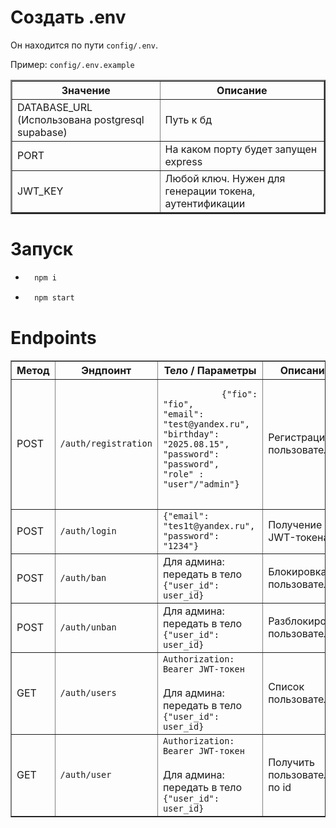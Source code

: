 # Создать .env
Он находится по пути ```config/.env```. 

Пример: ```config/.env.example```
<table border='2'>
    <thread>
        <tr>
            <th>Значение</th>
            <th>Описание</th>
        </tr>
    <thread>
    <tbody>
        <tr>
            <td>DATABASE_URL (Использована postgresql supabase)</td>
            <td>Путь к бд</td>
        </tr>
        <tr>
            <td>PORT</td>
            <td>На каком порту будет запущен express</td>
        </tr>
        <tr>
            <td>JWT_KEY</td>
            <td>Любой ключ. Нужен для генерации токена, аутентификации</td>
        </tr>
    </tbody>
</table>


# Запуск
* ``` bash  
    npm i
    ```
* ```bash
    npm start
    ```

# Endpoints 

<table border="1">
  <thead>
    <tr>
      <th>Метод</th>
      <th>Эндпоинт</th>
      <th>Тело / Параметры</th>
      <th>Описание</th>
    </tr>
  </thead>
  <tbody>
    <tr>
      <td>POST</td>
      <td><code>/auth/registration</code></td>
      <td>
        <pre>
            <code>{"fio": "fio",
"email": "test@yandex.ru", 
"birthday": "2025.08.15",
"password": "password", 
"role" : "user"/"admin"}</code>
        </pre>
      </td>
      <td>Регистрация пользователя</td>
    </tr>
    <tr>
      <td>POST</td>
      <td><code>/auth/login</code></td>
      <td>
        <code>{"email": "tes1t@yandex.ru", "password": "1234"}</code>
      </td>
      <td>Получение JWT-токена</td>
    </tr>
    <tr>
      <td>POST</td>
      <td><code>/auth/ban</code></td>
      <td>
        Для админа: передать в тело <code>{"user_id": user_id}</code> 
      </td>
      <td>Блокировка пользователя</td>
    </tr>
    <tr>
      <td>POST</td>
      <td><code>/auth/unban</code></td>
      <td>
        Для админа: передать в тело <code>{"user_id": user_id}</code> 
      </td>
      <td>Разблокировка пользователя</td>
    </tr>
    <tr>
      <td>GET</td>
      <td><code>/auth/users</code></td>
      <td>
        <code>Authorization: Bearer JWT-токен</code><br><br>
        Для админа: передать в тело <code>{"user_id": user_id}</code> 
      </td>
      <td>Список пользователей</td>
    </tr>
    <tr>
      <td>GET</td>
      <td><code>/auth/user</code></td>
      <td>
        <code>Authorization: Bearer JWT-токен</code><br><br>
        Для админа: передать в тело <code>{"user_id": user_id}</code> 
      </td>
      <td>Получить пользователя по id</td>
    </tr>
  </tbody>
</table>
